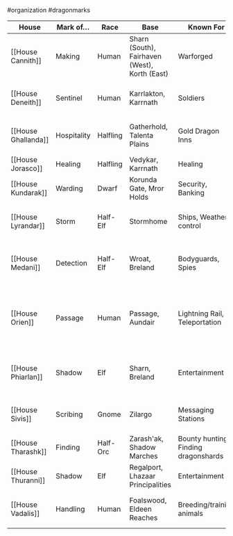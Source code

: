  #organization #dragonmarks 

| House | Mark of… | Race | Base | Known For | Guilds |
| --- | --- | --- | --- | --- | --- |
| [[House Cannith]] | Making | Human | Sharn (South), Fairhaven (West), Korth (East) | Warforged | Fabricator's Guild, Tinkers Guild |
| [[House Deneith]] | Sentinel | Human | Karrlakton, Karrnath | Soldiers | Blademarks Guild, Defenders Guild |
| [[House Ghallanda]] | Hospitality | Halfling | Gatherhold, Talenta Plains | Gold Dragon Inns | Hostelers Guild, Dragontail Guild |
| [[House Jorasco]] | Healing | Halfling | Vedykar, Karrnath | Healing | Healers Guild |
| [[House Kundarak]] | Warding | Dwarf | Korunda Gate, Mror Holds | Security, Banking | Banking Guild, Warding Guild |
| [[House Lyrandar]] | Storm | Half-Elf | Stormhome | Ships, Weather control | Raincallers Guild, Windwrights Guild |
| [[House Medani]] | Detection | Half-Elf | Wroat, Breland | Bodyguards, Spies | Warning Guild, Thousand Yard Stare, Basilisk's Gaze |
| [[House Orien]] | Passage | Human | Passage, Aundair | Lightning Rail, Teleportation | Couriers Guild, Transportation Guild, Trailblazers, Unicorn's Horn |
| [[House Phiarlan]] | Shadow | Elf | Sharn, Breland | Entertainment | Entertainers and Artisans Guild, The Serpentine Table |
| [[House Sivis]] | Scribing | Gnome | Zilargo | Messaging Stations | Notaries Guild, Speakers Guild |
| [[House Tharashk]] | Finding | Half-Orc | Zarash'ak, Shadow Marches | Bounty hunting, Finding dragonshards | Finders Guild, Liondrake's Roar |
| [[House Thuranni]] | Shadow | Elf | Regalport, Lhazaar Principalities | Entertainment | Shadow Network, True Shapers |
| [[House Vadalis]] | Handling | Human | Foalswood, Eldeen Reaches | Breeding/training animals | Handler’s Guild, Balinor's Blessed |
